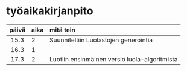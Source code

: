 # työaikakirjanpito

| päivä | aika | mitä tein  |
| :----:|:-----| :-----|
| 15.3 | 2    | Suunniteltiin Luolastojen generointia |
| 16.3 | 1 | |
| 17.3 |2    | Luotiin ensinmäinen versio luola-algoritmista|
